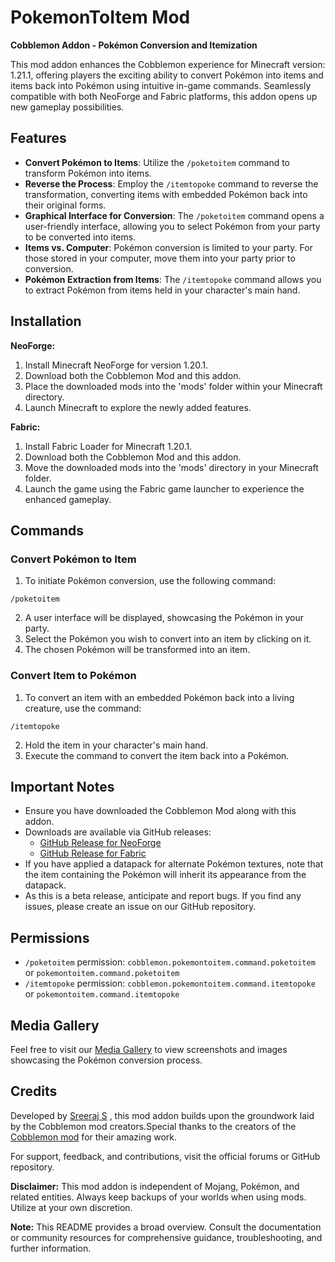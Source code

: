 # PokemonToItem Mod
**Cobblemon Addon - Pokémon Conversion and Itemization**

This mod addon enhances the Cobblemon experience for Minecraft version: 1.21.1, offering players the exciting ability to convert Pokémon into items and items back into Pokémon using intuitive in-game commands. Seamlessly compatible with both NeoForge and Fabric platforms, this addon opens up new gameplay possibilities.

## Features

- **Convert Pokémon to Items**: Utilize the `/poketoitem` command to transform Pokémon into items. 
- **Reverse the Process**: Employ the `/itemtopoke` command to reverse the transformation, converting items with embedded Pokémon back into their original forms.
- **Graphical Interface for Conversion**: The `/poketoitem` command opens a user-friendly interface, allowing you to select Pokémon from your party to be converted into items.
- **Items vs. Computer**: Pokémon conversion is limited to your party. For those stored in your computer, move them into your party prior to conversion.
- **Pokémon Extraction from Items**: The `/itemtopoke` command allows you to extract Pokémon from items held in your character's main hand.

## Installation

**NeoForge:**
1. Install Minecraft NeoForge for version 1.20.1.
2. Download both the Cobblemon Mod and this addon.
3. Place the downloaded mods into the 'mods' folder within your Minecraft directory.
4. Launch Minecraft to explore the newly added features.

**Fabric:**
1. Install Fabric Loader for Minecraft 1.20.1.
2. Download both the Cobblemon Mod and this addon.
3. Move the downloaded mods into the 'mods' directory in your Minecraft folder.
4. Launch the game using the Fabric game launcher to experience the enhanced gameplay.

## Commands

### Convert Pokémon to Item

1. To initiate Pokémon conversion, use the following command:
```
/poketoitem
```
2. A user interface will be displayed, showcasing the Pokémon in your party.
3. Select the Pokémon you wish to convert into an item by clicking on it.
4. The chosen Pokémon will be transformed into an item.

### Convert Item to Pokémon

1. To convert an item with an embedded Pokémon back into a living creature, use the command:
```
/itemtopoke
```
2. Hold the item in your character's main hand.
3. Execute the command to convert the item back into a Pokémon.

## Important Notes

- Ensure you have downloaded the Cobblemon Mod along with this addon.
- Downloads are available via GitHub releases:
  - [GitHub Release for NeoForge]()
  - [GitHub Release for Fabric]()
- If you have applied a datapack for alternate Pokémon textures, note that the item containing the Pokémon will inherit its appearance from the datapack.
- As this is a beta release, anticipate and report bugs. If you find any issues, please create an issue on our GitHub repository.

## Permissions
- `/poketoitem` permission: `cobblemon.pokemontoitem.command.poketoitem` or `pokemontoitem.command.poketoitem`
- `/itemtopoke` permission: `cobblemon.pokemontoitem.command.itemtopoke` or `pokemontoitem.command.itemtopoke`

## Media Gallery
Feel free to visit our [Media Gallery](https://modrinth.com/mod/pokemontoitem/gallery) to view screenshots and images showcasing the Pokémon conversion process.

## Credits

Developed by [Sreeraj S](https://github.com/Sreeraj-S) , this mod addon builds upon the groundwork laid by the Cobblemon mod creators.Special thanks to the creators of the [Cobblemon mod](https://cobblemon.com) for their amazing work.

For support, feedback, and contributions, visit the official forums or GitHub repository.

**Disclaimer:** This mod addon is independent of Mojang, Pokémon, and related entities. Always keep backups of your worlds when using mods. Utilize at your own discretion.

**Note:** This README provides a broad overview. Consult the documentation or community resources for comprehensive guidance, troubleshooting, and further information.
